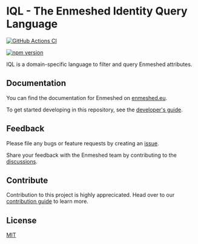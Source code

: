 # IQL - The Enmeshed Identity Query Language

[![GitHub Actions CI](https://github.com/nmshd/cns-iql/workflows/Publish/badge.svg)](https://github.com/nmshd/cns-iql/actions?query=workflow%3APublish)

[![npm version](https://badge.fury.io/js/@nmshd%2Fiql.svg)](https://www.npmjs.com/package/@nmshd/iql)

IQL is a domain-specific language to filter and query Enmeshed attributes.

## Documentation

You can find the documentation for Enmeshed on [enmeshed.eu](https://enmeshed.eu).

To get started developing in this repository, see the [developer's guide](README_dev.md).

## Feedback

Please file any bugs or feature requests by creating an [issue](https://github.com/nmshd/feedback/issues).

Share your feedback with the Enmeshed team by contributing to the [discussions](https://github.com/nmshd/feedback/discussions).

## Contribute

Contribution to this project is highly apprecicated. Head over to our [contribution guide](https://github.com/nmshd/.github/blob/main/CONTRIBUTING.md) to learn more.

## License

[MIT](LICENSE)
